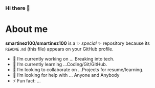 ### Hi there 👋
# About me

**smartinez100/smartinez100** is a ✨ _special_ ✨ repository because its `README.md` (this file) appears on your GitHub profile.



- 🔭 I’m currently working on ... Breaking into tech.
- 🌱 I’m currently learning ...Coding/Git/GitHub.
- 👯 I’m looking to collaborate on ...Projects for resume/learning.
- 🤔 I’m looking for help with ... Anyone and Anybody
- ⚡ Fun fact: ...

